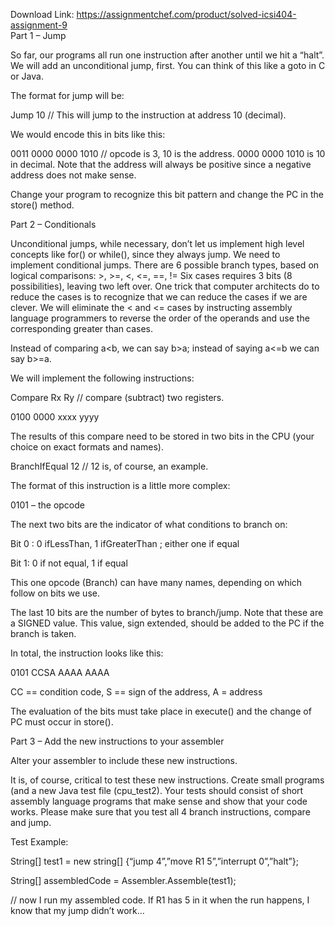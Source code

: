 Download Link: https://assignmentchef.com/product/solved-icsi404-assignment-9
<br>
Part 1 – Jump

So far, our programs all run one instruction after another until we hit a “halt”. We will add an unconditional jump, first. You can think of this like a goto in C or Java.

The format for jump will be:

Jump 10 // This will jump to the instruction at address 10 (decimal).

We would encode this in bits like this:

0011 0000 0000 1010 // opcode is 3, 10 is the address. 0000 0000 1010 is 10 in decimal. Note that the address will always be positive since a negative address does not make sense.

Change your program to recognize this bit pattern and change the PC in the store() method.

Part 2 – Conditionals

Unconditional jumps, while necessary, don’t let us implement high level concepts like for() or while(), since they always jump. We need to implement conditional jumps. There are 6 possible branch types, based on logical comparisons:   &gt;, &gt;=, &lt;, &lt;=, ==, != Six cases requires 3 bits (8 possibilities), leaving two left over. One trick that computer architects do to reduce the cases is to recognize that we can reduce the cases if we are clever. We will eliminate the &lt; and &lt;= cases by instructing assembly language programmers to reverse the order of the operands and use the corresponding greater than cases.

Instead of comparing a&lt;b, we can say b&gt;a; instead of saying a&lt;=b we can say b&gt;=a.

We will implement the following instructions:

Compare Rx Ry // compare (subtract) two registers.

0100 0000 xxxx yyyy

The results of this compare need to be stored in two bits in the CPU (your choice on exact formats and names).

BranchIfEqual 12 // 12 is, of course, an example.

The format of this instruction is a little more complex:

0101 – the opcode

The next two bits are the indicator of what conditions to branch on:

Bit 0 : 0 ifLessThan, 1 ifGreaterThan ; either one if equal

Bit 1: 0 if not equal, 1 if equal

This one opcode (Branch) can have many names, depending on which follow on bits we use.

The last 10 bits are the number of bytes to branch/jump. Note that these are a SIGNED value. This value, sign extended, should be added to the PC if the branch is taken.

In total, the instruction looks like this:

0101 CCSA AAAA AAAA

CC == condition code, S == sign of the address, A = address

The evaluation of the bits must take place in execute() and the change of PC must occur in store().

Part 3 – Add the new instructions to your assembler

Alter your assembler to include these new instructions.

It is, of course, critical to test these new instructions. Create small programs (and a new Java test file (cpu_test2). Your tests should consist of short assembly language programs that make sense and show that your code works. Please make sure that you test all 4 branch instructions, compare and jump.

Test Example:

String[] test1 = new string[] {“jump 4”,”move R1 5”,”interrupt 0”,”halt”};

String[] assembledCode = Assembler.Assemble(test1);

// now I run my assembled code. If R1 has 5 in it when the run happens, I know that my jump didn’t work…